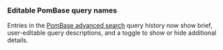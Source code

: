 ### Editable PomBase query names
<!-- pombase_flags: frontpage -->
<!-- newsfeed_thumbnail: advanced_search.png -->

Entries in the [PomBase advanced search](/query) query history now
show brief, user-editable query descriptions, and a toggle to show or
hide additional details.
